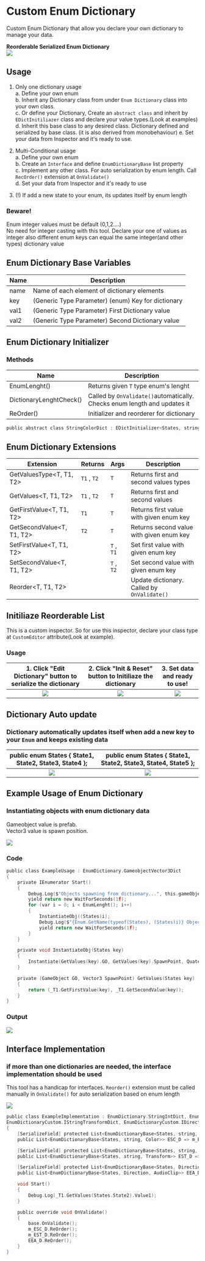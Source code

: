 # Custom Enum Dictionary
Custom Enum Dictionary that allow you declare your own dictionary to manage your data.

<b>Reorderable Serialized Enum Dictionary</b><br>
<img src="/.github/screenshots/I2.png">

## Usage
1. Only one dictionary usage  
  a. Define your own enum  
  b. Inherit any Dictionary class from under `Enum Dictionary` class into your own class.  
  c. Or define your Dictionary, Create an `abstract class` and inherit by `EDictInitiliazer` class and declare your value types.(Look at examples)  
  d. Inherit this base class to any desired class. Dictionary defined and serialized by base class. (it is also derived from monobehaviour) 
  e. Set your data from Inspector and it's ready to use.   
2. Multi-Conditional usage  
  a. Define your own enum  
  b. Create an `Interface` and define `EnumDictionaryBase` list property  
  c. Implement any other class. For auto serialization by enum length. Call `RecOrder()` extension at `OnValidate()`  
  d. Set your data from Inspector and it's ready to use  
  
3. (!) If add a new state to your enum, its updates itself by enum length  
  
### Beware! 
  Enum integer values must be default (0,1,2....)  
  No need for integer casting with this tool. Declare your one of values as integer also different enum keys can equal the same integer(and other types) dictionary value  

## Enum Dictionary Base Variables
| Name            | Description                                          |
| --------------- | ---------------------------------------------------- |
| name            | Name of each element of dictionary elements          |
| key             | (Generic Type Parameter) (enum) Key for dictionary   |
| val1            | (Generic Type Parameter) First Dictionary value      |
| val2            | (Generic Type Parameter) Second Dictionary value     |

## Enum Dictionary Initializer
### Methods
| Name                    |  Description                              |
| ----------------------- | ----------------------------------------- |
| EnumLenght()            | Returns given `T` type enum's lenght      |
| DictionaryLenghtCheck() | Called by `OnValidate()`automatically. Checks enum length and updates it|
| ReOrder()               | Initializer and reorderer for dictionary  |

```C
public abstract class StringColorDict : EDictInitializer<States, string, Color> { }
```

## Enum Dictionary Extensions
| Extension                  | Returns        | Args                   |Description                                          |
| -------------------------- | -------------- | ------ |-------------------------------------------------------------------- |
| GetValuesType<T, T1, T2>   | `T1` , `T2`    | `T`    | Returns first and second values types |
| GetValues<T, T1, T2>       | `T1` , `T2`    | `T`    | Returns first and second values |
| GetFirstValue<T, T1, T2>   | `T1`           | `T`    | Returns first value with given enum key    |
| GetSecondValue<T, T1, T2>  | `T2`           | `T`    | Returns second value with given enum key   |
| SetFirstValue<T, T1, T2>   |                | `T` , `T1`  | Set first value with given enum key   |
| SetSecondValue<T, T1, T2>  |                | `T` , `T2`  | Set second value with given enum key   |
| Reorder<T, T1, T2>         |                |        | Update dictionary. Called by `OnValidate()`|

## Initiliaze Reorderable List

This is a custom inspector. So for use this inspector, declare your class type at `CustomEditor` attribute(Look at example).
### Usage

| 1. Click "Edit Dictionary" button to serialize the dictionary  |  2. Click "Init & Reset" button to Initiliaze the dictionary | 3. Set data and ready to use! |
|:---:|:---:|:---:|
| <img src="/.github/screenshots/I0.png">  |  <img src="/.github/screenshots/I1.png"> | <img src="/.github/screenshots/I2.png"> |

## Dictionary Auto update

### Dictionary automatically updates itself when add a new key to your `Enum` and keeps existing data

|public enum States { State1, State2, State3, State4 };|public enum States { State1, State2, State3, State4, State5 };|
|:---:|:---:|
| <img src="/.github/screenshots/I2.png">  |  <img src="/.github/screenshots/I4.png"> |


## Example Usage of Enum Dictionary

### Instantiating objects with enum dictionary data
Gameobject value is prefab.  
Vector3 value is spawn position.

<img src="/.github/screenshots/ExampleUsage.png"/>

### Code

```c
public class ExampleUsage : EnumDictionary.GameobjectVector3Dict
{
    private IEnumerator Start()
    {
        Debug.Log($"Objects spawning from dictionary...", this.gameObject);
        yield return new WaitForSeconds(1f);
        for (var i = 0; i < EnumLenght(); i++)
        {
            InstantiateObj((States)i);
            Debug.Log($"{Enum.GetName(typeof(States), (States)i)} Object spawned!");
            yield return new WaitForSeconds(1f);
        }
    }

    private void InstantiateObj(States key)
    {
        Instantiate(GetValues(key).GO, GetValues(key).SpawnPoint, Quaternion.identity);
    }

    private (GameObject GO, Vector3 SpawnPoint) GetValues(States key)
    {
        return (_T1.GetFirstValue(key), _T1.GetSecondValue(key));
    }
}
```
### Output
<img src="/.github/screenshots/ExampleEditor.png">

## Interface Implementation

### if more than one dictionaries are needed, the interface implementation should be used
This tool has a handicap for interfaces. `Reorder()` extension must be called manually in `OnValidate()` for auto serialization based on enum length

<img src="/.github/screenshots/Interface.png"/>

```c
public class ExampleImplementation : EnumDictionary.StringIntDict, EnumDictionaryCustom.IStringColorDict,
EnumDictionaryCustom.IStringTransformDict, EnumDictionaryCustom.IDirectionAudioDict
{
    [SerializeField] protected List<EnumDictionaryBase<States, string, Color>> m_ESC_D;
    public List<EnumDictionaryBase<States, string, Color>> ESC_D => m_ESC_D;

    [SerializeField] protected List<EnumDictionaryBase<States, string, Transform>> m_EST_D;
    public List<EnumDictionaryBase<States, string, Transform>> EST_D => m_EST_D;

    [SerializeField] protected List<EnumDictionaryBase<States, Direction, AudioClip>> m_EEA_D;
    public List<EnumDictionaryBase<States, Direction, AudioClip>> EEA_D => m_EEA_D;

    void Start()
    {
        Debug.Log(_T1.GetValues(States.State2).Value1);
    }

    public override void OnValidate()
    {
        base.OnValidate();
        m_ESC_D.ReOrder();
        m_EST_D.ReOrder();
        EEA_D.ReOrder();
    }
}
```

